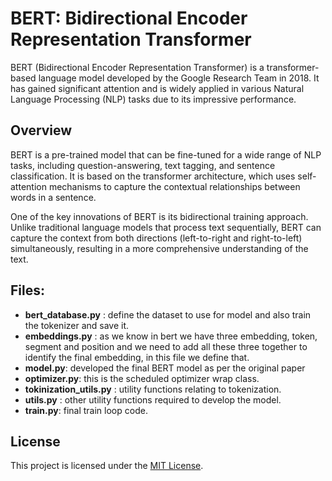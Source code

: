 # BERT: Bidirectional Encoder Representation Transformer

BERT (Bidirectional Encoder Representation Transformer) is a transformer-based language model developed by the Google Research Team in 2018. It has gained significant attention and is widely applied in various Natural Language Processing (NLP) tasks due to its impressive performance.

## Overview

BERT is a pre-trained model that can be fine-tuned for a wide range of NLP tasks, including question-answering, text tagging, and sentence classification. It is based on the transformer architecture, which uses self-attention mechanisms to capture the contextual relationships between words in a sentence.

One of the key innovations of BERT is its bidirectional training approach. Unlike traditional language models that process text sequentially, BERT can capture the context from both directions (left-to-right and right-to-left) simultaneously, resulting in a more comprehensive understanding of the text.

## Files:
- **bert_database.py** : define the dataset to use for model and also train the tokenizer and save it.
- **embeddings.py** : as we know in bert we have three embedding, token, segment and position and we need to add all these three together to identify the final embedding, in this file we define that.
- **model.py**: developed the final BERT model as per the original paper
- **optimizer.py**: this is the scheduled optimizer wrap class.
- **tokinization_utils.py** : utility functions relating to tokenization.
- **utils.py** : other utility functions required to develop the model.
- **train.py**: final train loop code.

## License

This project is licensed under the [MIT License](LICENSE).
